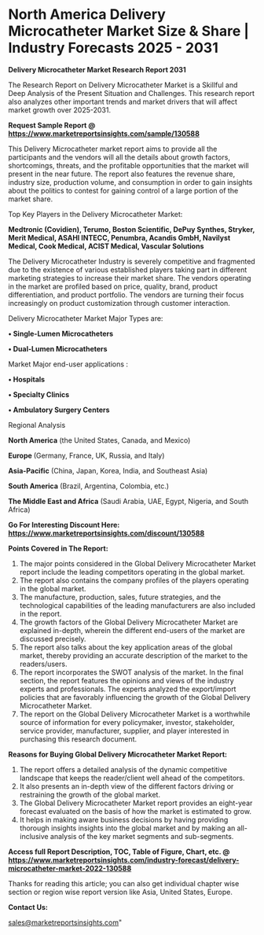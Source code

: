 # North America Delivery Microcatheter Market Size & Share | Industry Forecasts 2025 - 2031

<strong>Delivery Microcatheter Market Research Report 2031</strong>

The Research Report on Delivery Microcatheter Market is a Skillful and Deep Analysis of the Present Situation and Challenges. This research report also analyzes other important trends and market drivers that will affect market growth over 2025-2031.

<strong>Request Sample Report @ <a href=https://www.marketreportsinsights.com/sample/130588>https://www.marketreportsinsights.com/sample/130588</a></strong>

This Delivery Microcatheter market report aims to provide all the participants and the vendors will all the details about growth factors, shortcomings, threats, and the profitable opportunities that the market will present in the near future. The report also features the revenue share, industry size, production volume, and consumption in order to gain insights about the politics to contest for gaining control of a large portion of the market share.

Top Key Players in the Delivery Microcatheter Market:

<strong>Medtronic (Covidien), Terumo, Boston Scientific, DePuy Synthes, Stryker, Merit Medical, ASAHI INTECC, Penumbra, Acandis GmbH, Navilyst Medical, Cook Medical, ACIST Medical, Vascular Solutions</strong>

The Delivery Microcatheter Industry is severely competitive and fragmented due to the existence of various established players taking part in different marketing strategies to increase their market share. The vendors operating in the market are profiled based on price, quality, brand, product differentiation, and product portfolio. The vendors are turning their focus increasingly on product customization through customer interaction.

Delivery Microcatheter Market Major Types are:

<strong>• Single-Lumen Microcatheters

• Dual-Lumen Microcatheters</strong>

Market Major end-user applications :

<strong>• Hospitals

• Specialty Clinics

• Ambulatory Surgery Centers</strong>

Regional Analysis

</u><strong><b>North America</b></strong> (the United States, Canada, and Mexico)

<strong><b>Europe </b></strong>(Germany, France, UK, Russia, and Italy)

<strong><b>Asia-Pacific</b></strong> (China, Japan, Korea, India, and Southeast Asia)

<strong><b>South America</b></strong> (Brazil, Argentina, Colombia, etc.)

<strong><b>The Middle East and Africa</b></strong> (Saudi Arabia, UAE, Egypt, Nigeria, and South Africa)

<strong>Go For Interesting Discount Here: <a href=https://www.marketreportsinsights.com/discount/130588>https://www.marketreportsinsights.com/discount/130588</a></strong>

<strong>Points Covered in The Report:</strong>
<ol>
  <li>The major points considered in the Global Delivery Microcatheter Market report include the leading competitors operating in the global market.</li>
  <li>The report also contains the company profiles of the players operating in the global market.</li>
  <li>The manufacture, production, sales, future strategies, and the technological capabilities of the leading manufacturers are also included in the report.</li>
  <li>The growth factors of the Global Delivery Microcatheter Market are explained in-depth, wherein the different end-users of the market are discussed precisely.</li>
  <li>The report also talks about the key application areas of the global market, thereby providing an accurate description of the market to the readers/users.</li>
  <li>The report incorporates the SWOT analysis of the market. In the final section, the report features the opinions and views of the industry experts and professionals. The experts analyzed the export/import policies that are favorably influencing the growth of the Global Delivery Microcatheter Market.</li>
  <li>The report on the Global Delivery Microcatheter Market is a worthwhile source of information for every policymaker, investor, stakeholder, service provider, manufacturer, supplier, and player interested in purchasing this research document.</li>
</ol>
<strong>Reasons for Buying Global Delivery Microcatheter Market Report:</strong>

<ol>
  <li>The report offers a detailed analysis of the dynamic competitive landscape that keeps the reader/client well ahead of the competitors.</li>
  <li>It also presents an in-depth view of the different factors driving or restraining the growth of the global market.</li>
  <li>The Global Delivery Microcatheter Market report provides an eight-year forecast evaluated on the basis of how the market is estimated to grow.</li>
  <li>It helps in making aware business decisions by having providing thorough insights insights into the global market and by making an all-inclusive analysis of the key market segments and sub-segments.</li>
</ol>
<strong>Access full Report Description, TOC, Table of Figure, Chart, etc. @ <a href=https://www.marketreportsinsights.com/industry-forecast/delivery-microcatheter-market-2022-130588>https://www.marketreportsinsights.com/industry-forecast/delivery-microcatheter-market-2022-130588</a></strong>


Thanks for reading this article; you can also get individual chapter wise section or region wise report version like Asia, United States, Europe.

<strong>Contact Us:</strong>

sales@marketreportsinsights.com"
